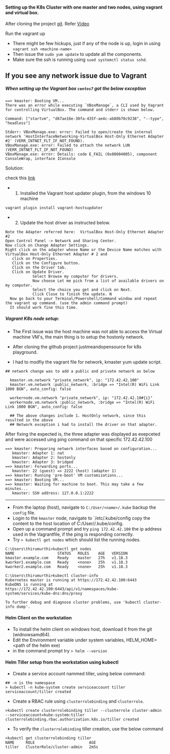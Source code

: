 #### Setting up the K8s Cluster with one master and two nodes, using vagrant and virtual box.

After cloning the project [git](https://github.com/thirumurthis/kubernetes). Refer [Video](https://www.youtube.com/watch?v=HTj3MMZE6zg)

Run the vagrant up
   - There might be few hickups, just if any of the node is up, login in using `vagrant ssh <machine-name>`
   - Then issue the `sudo yum update` to update all the components.
   - Make sure the ssh is running using `suod systemctl status sshd`.

If you see any network issue due to Vagrant
----
#####   When setting up the Vagrant box `centos7` got the below exception

```
==> kmaster: Booting VM...
There was an error while executing `VBoxManage`, a CLI used by Vagrant
for controlling VirtualBox. The command and stderr is shown below.

Command: ["startvm", "d67ae16e-30fa-435f-ae4c-ab80b70c9238", "--type", "headless"]

Stderr: VBoxManage.exe: error: Failed to open/create the internal network 'HostInterfaceNetworking-VirtualBox Host-Only Ethernet Adapter #2' (VERR_INTNET_FLT_IF_NOT_FOUND).
VBoxManage.exe: error: Failed to attach the network LUN (VERR_INTNET_FLT_IF_NOT_FOUND)
VBoxManage.exe: error: Details: code E_FAIL (0x80004005), component ConsoleWrap, interface IConsole
```

Solution:

  check this [link](https://www.howtoforge.com/setup-a-local-wordpress-development-environment-with-vagrant/)
  
  - 1. Installed the Vagrant host updater plugin, from the windows 10 machine
  ```
  vagrant plugin install vagrant-hostsupdater
  ```
      
   - 2. Update the host driver as instructed below.
   ```
Note the Adapter referred here:  VirtualBox Host-Only Ethernet Adapter #2
Open Control Panel -> Network and Sharing Center. 
Now click on Change Adapter Settings. 
Right click on the adapter whose Name or the Device Name matches with VirtualBox Host-Only Ethernet Adapter # 2 and 
      click on Properties. 
      Click on the Configure button.
      Click on the Driver tab. 
      Click on Update Driver. 
               Select Browse my computer for drivers. 
               Now choose Let me pick from a list of available drivers on my computer. 
               Select the choice you get and click on Next. 
               Click Close to finish the update. N
     Now go back to your Terminal/Powershell/Command window and repeat the vagrant up command. (use the admin command prompt) 
     It should work fine this time.
   ```
  
  ##### Vagrant K8s node setup:
   - The First issue was the host machine was not able to access the Virtual machine VM's, the main thing is to setup the hostonly network.
  
  - After cloning the github project justmeandopensource for k8s playground.
  - I had to modfiy the vagrant file for network, kmaster yum update script.
  ```
  ## network change was to add a public and private network as below
    
    kmaster.vm.network "private_network", ip: "172.42.42.100"
    kmaster.vm.network :public_network, :bridge => "Intel(R) WiFi Link 1000 BGN", auto_config: false
    
    workernode.vm.network "private_network", ip: "172.42.42.10#{i}"
    workernode.vm.network :public_network, :bridge => "Intel(R) WiFi Link 1000 BGN", auto_config: false
    
    ## The above changes include 1. HostOnly network, since this resulted in the above 
    ## Network exception i had to install the driver on that adapter.
  ```
 
 After fixing the expected is, the three adapter was displayed as exepceted and were accessed uing ping command on that specific 172.42.42.100
 ```
 ==> kmaster: Preparing network interfaces based on configuration...
    kmaster: Adapter 1: nat
    kmaster: Adapter 2: hostonly
    kmaster: Adapter 3: bridged
==> kmaster: Forwarding ports...
    kmaster: 22 (guest) => 2222 (host) (adapter 1)
==> kmaster: Running 'pre-boot' VM customizations...
==> kmaster: Booting VM...
==> kmaster: Waiting for machine to boot. This may take a few minutes...
    kmaster: SSH address: 127.0.0.1:2222
 ```
---

- From the laptop (host), navigate to `C:/User/<name>/.kube` backup the `config` file.
- Login to the `kmaster` node, navigate to `/etc/.kube/config copy the content to the host location of C:/User/<name>/.kube/config.
- Open up a command prompt and try `ping 172.42.42.100` the ip address used in the Vagrantfile, if the ping is responding correctly.
- Try `> kubectl get nodes` which should list the running nodes.

```
C:\Users\thirumurthi>kubectl get nodes
NAME                   STATUS   ROLES    AGE   VERSION
kmaster.example.com    Ready    master   27h   v1.18.3
kworker1.example.com   Ready    <none>   25h   v1.18.3
kworker2.example.com   Ready    <none>   25h   v1.18.3
```
```
C:\Users\thirumurthi>kubectl cluster-info
Kubernetes master is running at https://172.42.42.100:6443
KubeDNS is running at https://172.42.42.100:6443/api/v1/namespaces/kube-system/services/kube-dns:dns/proxy

To further debug and diagnose cluster problems, use 'kubectl cluster-info dump'.
```

#### Helm Client on the workstation
 - To install the helm client on windows host, download it from the git (widnowsamd64).
 - Edit the Environment variable under system variables, HELM_HOME=<path of the helm exe)
 - in the command prompt try `> helm --version`

#### Helm Tiller setup from the workstation using kubectl
 - Create a service account nammed tiller, using below command:
 ```
 ## -n is the namespace
 > kubectl -n kube-system create serviceaccount tiller
serviceaccount/tiller created 
 ```
 - Create a RBAC rule using `clusterrolebinding` and `clusterrole`.
 ```
 >kubectl create clusterrolebinding tiller --clusterrole cluster-admin --serviceaccount=kube-system:tiller
clusterrolebinding.rbac.authorization.k8s.io/tiller created
 ```
 - To verify the `clusterrolebinding` tiller creation, use the below command
 ```
>kubectl get clusterrolebinding tiller
NAME     ROLE                        AGE
tiller   ClusterRole/cluster-admin   2m5s
 ```
 
